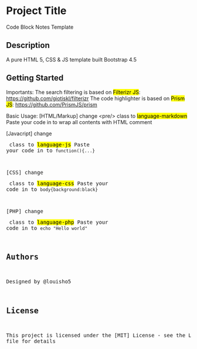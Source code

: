 # Project Title

Code Block Notes Template

## Description

A pure HTML 5, CSS & JS template built Bootstrap 4.5

## Getting Started

Importants:
The search filtering is based on <mark>Filterizr JS</mark>: https://github.com/giotiskl/filterizr
The code highlighter is based on <mark>Prism JS</mark>: https://github.com/PrismJS/prism

Basic Usage:
[HTML/Markup] 
change &lt;pre/> class to <mark>language-markdown</mark>
Paste your code in to <code><!-- <p>Hello world</p> --></code> wrap all contents with HTML comment

[Javacript] 
change <pre/> class to <mark>language-js</mark>
Paste your code in to <code>function(){...}</code>

[CSS] 
change <pre/> class to <mark>language-css</mark>
Paste your code in to <code>body{background:black}</code>

[PHP] 
change <pre/> class to <mark>language-php</mark>
Paste your code in to <code>echo "Hello world"</code>

## Authors

Designed by @louisho5

## License

This project is licensed under the [MIT] License - see the LICENSE file for details
